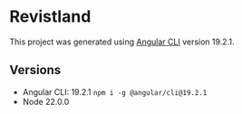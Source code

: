 # Revistland

This project was generated using [Angular CLI](https://github.com/angular/angular-cli) version 19.2.1.

## Versions
- Angular CLI: 19.2.1 ```npm i -g @angular/cli@19.2.1```
- Node 22.0.0